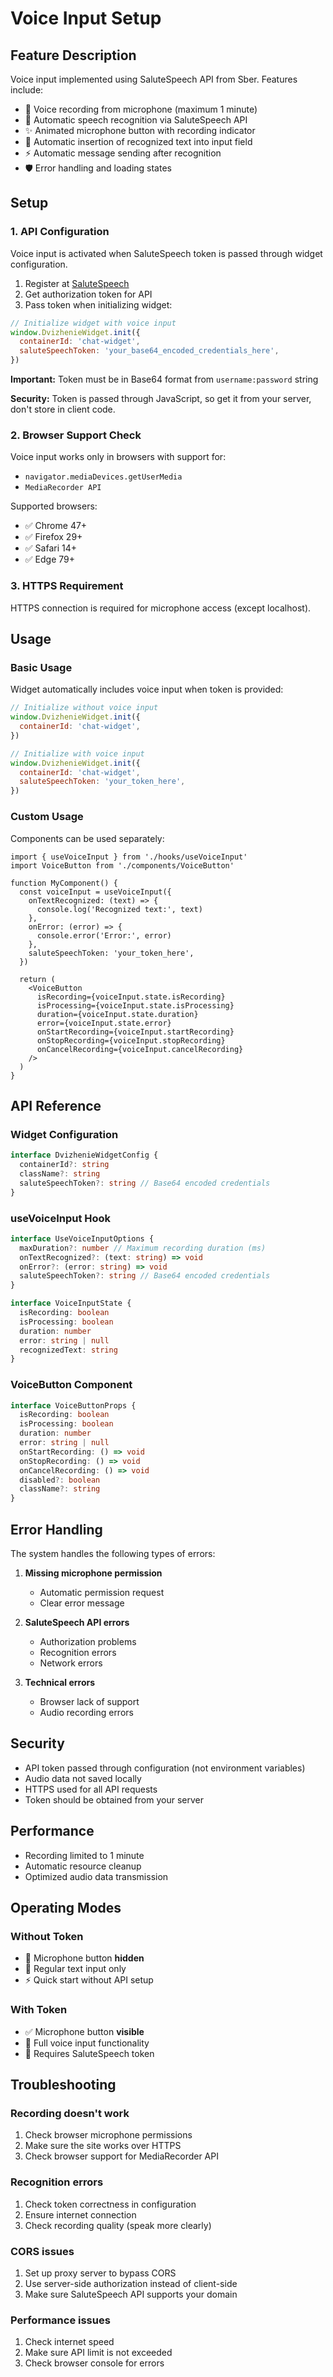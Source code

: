 # Voice Input Setup

## Feature Description

Voice input implemented using SaluteSpeech API from Sber. Features include:

- 🎤 Voice recording from microphone (maximum 1 minute)
- 🔄 Automatic speech recognition via SaluteSpeech API
- ✨ Animated microphone button with recording indicator
- 📝 Automatic insertion of recognized text into input field
- ⚡ Automatic message sending after recognition
- 🛡️ Error handling and loading states

## Setup

### 1. API Configuration

Voice input is activated when SaluteSpeech token is passed through widget configuration.

1. Register at [SaluteSpeech](https://developers.sber.ru/portal/products/smartspeech)
2. Get authorization token for API
3. Pass token when initializing widget:

```javascript
// Initialize widget with voice input
window.DvizhenieWidget.init({
  containerId: 'chat-widget',
  saluteSpeechToken: 'your_base64_encoded_credentials_here',
})
```

**Important:** Token must be in Base64 format from `username:password` string

**Security:** Token is passed through JavaScript, so get it from your server, don't store in client code.

### 2. Browser Support Check

Voice input works only in browsers with support for:

- `navigator.mediaDevices.getUserMedia`
- `MediaRecorder API`

Supported browsers:

- ✅ Chrome 47+
- ✅ Firefox 29+
- ✅ Safari 14+
- ✅ Edge 79+

### 3. HTTPS Requirement

HTTPS connection is required for microphone access (except localhost).

## Usage

### Basic Usage

Widget automatically includes voice input when token is provided:

```javascript
// Initialize without voice input
window.DvizhenieWidget.init({
  containerId: 'chat-widget',
})

// Initialize with voice input
window.DvizhenieWidget.init({
  containerId: 'chat-widget',
  saluteSpeechToken: 'your_token_here',
})
```

### Custom Usage

Components can be used separately:

```tsx
import { useVoiceInput } from './hooks/useVoiceInput'
import VoiceButton from './components/VoiceButton'

function MyComponent() {
  const voiceInput = useVoiceInput({
    onTextRecognized: (text) => {
      console.log('Recognized text:', text)
    },
    onError: (error) => {
      console.error('Error:', error)
    },
    saluteSpeechToken: 'your_token_here',
  })

  return (
    <VoiceButton
      isRecording={voiceInput.state.isRecording}
      isProcessing={voiceInput.state.isProcessing}
      duration={voiceInput.state.duration}
      error={voiceInput.state.error}
      onStartRecording={voiceInput.startRecording}
      onStopRecording={voiceInput.stopRecording}
      onCancelRecording={voiceInput.cancelRecording}
    />
  )
}
```

## API Reference

### Widget Configuration

```typescript
interface DvizhenieWidgetConfig {
  containerId?: string
  className?: string
  saluteSpeechToken?: string // Base64 encoded credentials
}
```

### useVoiceInput Hook

```typescript
interface UseVoiceInputOptions {
  maxDuration?: number // Maximum recording duration (ms)
  onTextRecognized?: (text: string) => void
  onError?: (error: string) => void
  saluteSpeechToken?: string // Base64 encoded credentials
}

interface VoiceInputState {
  isRecording: boolean
  isProcessing: boolean
  duration: number
  error: string | null
  recognizedText: string
}
```

### VoiceButton Component

```typescript
interface VoiceButtonProps {
  isRecording: boolean
  isProcessing: boolean
  duration: number
  error: string | null
  onStartRecording: () => void
  onStopRecording: () => void
  onCancelRecording: () => void
  disabled?: boolean
  className?: string
}
```

## Error Handling

The system handles the following types of errors:

1. **Missing microphone permission**
   - Automatic permission request
   - Clear error message

2. **SaluteSpeech API errors**
   - Authorization problems
   - Recognition errors
   - Network errors

3. **Technical errors**
   - Browser lack of support
   - Audio recording errors

## Security

- API token passed through configuration (not environment variables)
- Audio data not saved locally
- HTTPS used for all API requests
- Token should be obtained from your server

## Performance

- Recording limited to 1 minute
- Automatic resource cleanup
- Optimized audio data transmission

## Operating Modes

### Without Token

- 🚫 Microphone button **hidden**
- 💬 Regular text input only
- ⚡ Quick start without API setup

### With Token

- ✅ Microphone button **visible**
- 🎤 Full voice input functionality
- 🔐 Requires SaluteSpeech token

## Troubleshooting

### Recording doesn't work

1. Check browser microphone permissions
2. Make sure the site works over HTTPS
3. Check browser support for MediaRecorder API

### Recognition errors

1. Check token correctness in configuration
2. Ensure internet connection
3. Check recording quality (speak more clearly)

### CORS issues

1. Set up proxy server to bypass CORS
2. Use server-side authorization instead of client-side
3. Make sure SaluteSpeech API supports your domain

### Performance issues

1. Check internet speed
2. Make sure API limit is not exceeded
3. Check browser console for errors

